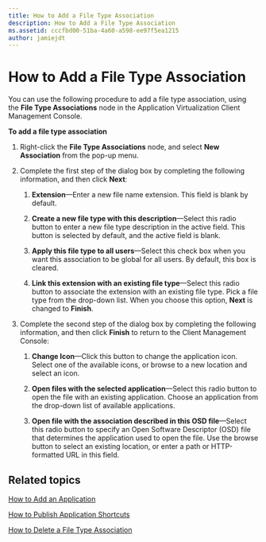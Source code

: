 ```yaml
---
title: How to Add a File Type Association
description: How to Add a File Type Association
ms.assetid: cccfbd00-51ba-4a60-a598-ee97f5ea1215
author: jamiejdt
---
```


# How to Add a File Type Association


You can use the following procedure to add a file type association, using the **File Type Associations** node in the Application Virtualization Client Management Console.

**To add a file type association**

1.  Right-click the **File Type Associations** node, and select **New Association** from the pop-up menu.

2.  Complete the first step of the dialog box by completing the following information, and then click **Next**:

    1.  **Extension**—Enter a new file name extension. This field is blank by default.

    2.  **Create a new file type with this description**—Select this radio button to enter a new file type description in the active field. This button is selected by default, and the active field is blank.

    3.  **Apply this file type to all users**—Select this check box when you want this association to be global for all users. By default, this box is cleared.

    4.  **Link this extension with an existing file type**—Select this radio button to associate the extension with an existing file type. Pick a file type from the drop-down list. When you choose this option, **Next** is changed to **Finish**.

3.  Complete the second step of the dialog box by completing the following information, and then click **Finish** to return to the Client Management Console:

    1.  **Change Icon**—Click this button to change the application icon. Select one of the available icons, or browse to a new location and select an icon.

    2.  **Open files with the selected application**—Select this radio button to open the file with an existing application. Choose an application from the drop-down list of available applications.

    3.  **Open file with the association described in this OSD file**—Select this radio button to specify an Open Software Descriptor (OSD) file that determines the application used to open the file. Use the browse button to select an existing location, or enter a path or HTTP-formatted URL in this field.

## Related topics


[How to Add an Application](how-to-add-an-application.md)

[How to Publish Application Shortcuts](how-to-publish-application-shortcuts.md)

[How to Delete a File Type Association](how-to-delete-a-file-type-association.md)

 

 





